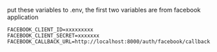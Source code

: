 put these variables to .env, the first two variables are from facebook application

```
FACEBOOK_CLIENT_ID=xxxxxxxxx
FACEBOOK_CLIENT_SECRET=xxxxxxx
FACEBOOK_CALLBACK_URL=http://localhost:8000/auth/facebook/callback
```